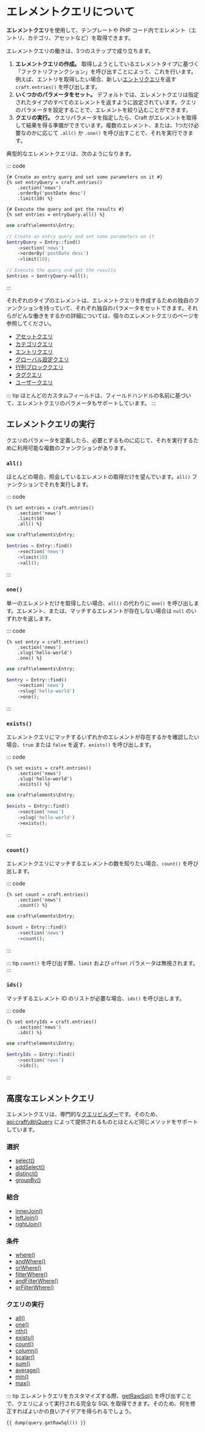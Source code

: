 # エレメントクエリについて

**エレメントクエリ**を使用して、テンプレートや PHP コード内でエレメント（エントリ、カテゴリ、アセットなど）を取得できます。

エレメントクエリの働きは、3つのステップで成り立ちます。

1. **エレメントクエリの作成。** 取得しようとしているエレメントタイプに基づく「ファクトリファンクション」を呼び出すことによって、これを行います。例えば、エントリを取得したい場合、新しい[エントリクエリ](entry-queries.md)を返す `craft.entries()` を呼び出します。
2. **いくつかのパラメータをセット。** デフォルトでは、エレメントクエリは指定されたタイプのすべてのエレメントを返すように設定されています。クエリのパラメータを設定することで、エレメントを絞り込むことができます。
3. **クエリの実行。** クエリパラメータを指定したら、Craft がエレメントを取得して結果を得る準備ができています。複数のエレメント、または、1つだけ必要なのかに応じて `.all()` か `.one()` を呼び出すことで、それを実行できます。

典型的なエレメントクエリは、次のようになります。

::: code

```twig
{# Create an entry query and set some parameters on it #}
{% set entryQuery = craft.entries()
    .section('news')
    .orderBy('postDate desc')
    .limit(10) %}

{# Execute the query and get the results #}
{% set entries = entryQuery.all() %}
```

```php
use craft\elements\Entry;

// Create an entry query and set some parameters on it
$entryQuery = Entry::find()
    ->section('news')
    ->orderBy('postDate desc')
    ->limit(10);

// Execute the query and get the results
$entries = $entryQuery->all();
```

:::

それぞれのタイプのエレメントは、エレメントクエリを作成するための独自のファンクションを持っていて、それぞれ独自のパラメータをセットできます。それらがどんな働きをするかの詳細については、個々のエレメントクエリのページを参照してください。

- [アセットクエリ](asset-queries.md)
- [カテゴリクエリ](category-queries.md)
- [エントリクエリ](entry-queries.md)
- [グローバル設定クエリ](global-set-queries.md)
- [行列ブロッククエリ](matrix-block-queries.md)
- [タグクエリ](tag-queries.md)
- [ユーザークエリ](user-queries.md)

::: tip
ほとんどのカスタムフィールドは、フィールドハンドルの名前に基づいて、エレメントクエリのパラメータもサポートしています。
:::

## エレメントクエリの実行

クエリのパラメータを定義したら、必要とするものに応じて、それを実行するために利用可能な複数のファンクションがあります。

### `all()`

ほとんどの場合、照会しているエレメントの取得だけを望んでいます。`all()` ファンクションでそれを実行します。

::: code

```twig
{% set entries = craft.entries()
    .section('news')
    .limit(10)
    .all() %}
```

```php
use craft\elements\Entry;

$entries = Entry::find()
    ->section('news')
    ->limit(10)
    ->all();
```

:::

### `one()`

単一のエレメントだけを取得したい場合、`all()` の代わりに `one()` を呼び出します。エレメント、または、マッチするエレメントが存在しない場合は `null` のいずれかを返します。

::: code

```twig
{% set entry = craft.entries()
    .section('news')
    .slug('hello-world')
    .one() %}
```

```php
use craft\elements\Entry;

$entry = Entry::find()
    ->section('news')
    ->slug('hello-world')
    ->one();
```

:::

### `exists()`

エレメントクエリにマッチするいずれかのエレメントが存在するかを確認したい場合、`true` または `false` を返す、`exists()` を呼び出します。

::: code

```twig
{% set exists = craft.entries()
    .section('news')
    .slug('hello-world')
    .exists() %}
```

```php
use craft\elements\Entry;

$exists = Entry::find()
    ->section('news')
    ->slug('hello-world')
    ->exists();
```

:::

### `count()`

エレメントクエリにマッチするエレメントの数を知りたい場合、`count()` を呼び出します。

::: code

```twig
{% set count = craft.entries()
    .section('news')
    .count() %}
```

```php
use craft\elements\Entry;

$count = Entry::find()
    ->section('news')
    ->count();
```

:::

::: tip
`count()` を呼び出す際、`limit` および `offset` パラメータは無視されます。
:::

### `ids()`

マッチするエレメント ID のリストが必要な場合、`ids()` を呼び出します。

::: code

```twig
{% set entryIds = craft.entries()
    .section('news')
    .ids() %}
```

```php
use craft\elements\Entry;

$entryIds = Entry::find()
    ->section('news')
    ->ids();
```

:::

## 高度なエレメントクエリ

エレメントクエリは、専門的な[クエリビルダー](https://www.yiiframework.com/doc/guide/2.0/en/db-query-builder)です。そのため、<api:craft\db\Query> によって提供されるものとほとんど同じメソッドをサポートしています。

### 選択

- [select()](api:yii\db\Query::select())
- [addSelect()](api:yii\db\Query::addSelect())
- [distinct()](api:yii\db\Query::distinct())
- [groupBy()](api:yii\db\Query::groupBy())

### 結合

- [innerJoin()](api:yii\db\Query::innerJoin())
- [leftJoin()](api:yii\db\Query::leftJoin())
- [rightJoin()](api:yii\db\Query::rightJoin())

### 条件

- [where()](api:yii\db\QueryTrait::where())
- [andWhere()](api:yii\db\QueryTrait::andWhere())
- [orWhere()](api:yii\db\QueryTrait::orWhere())
- [filterWhere()](api:yii\db\QueryTrait::filterWhere())
- [andFilterWhere()](api:yii\db\QueryTrait::andFilterWhere())
- [orFilterWhere()](api:yii\db\QueryTrait::orFilterWhere())

### クエリの実行

- [all()](api:yii\db\Query::all())
- [one()](api:yii\db\Query::one())
- [nth()](api:craft\db\Query::nth())
- [exists()](api:yii\db\Query::exists())
- [count()](api:yii\db\Query::count())
- [column()](api:yii\db\Query::column())
- [scalar()](api:yii\db\Query::scalar())
- [sum()](api:yii\db\Query::sum())
- [average()](api:yii\db\Query::average())
- [min()](api:yii\db\Query::min())
- [max()](api:yii\db\Query::max())

::: tip
エレメントクエリをカスタマイズする際、[getRawSql()](api:craft\db\Query::getRawSql()) を呼び出すことで、クエリによって実行される完全な SQL を取得できます。そのため、何を修正すればよいかの良いアイデアを得られるでしょう。

```twig
{{ dump(query.getRawSql()) }}
```

